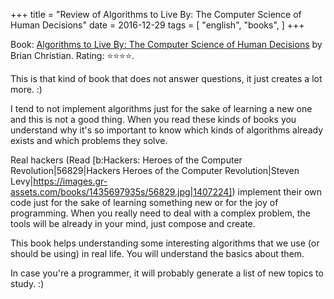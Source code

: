 +++
title = "Review of Algorithms to Live By: The Computer Science of Human Decisions"
date = 2016-12-29
tags = [
    "english",
    "books",
]
+++

Book: [Algorithms to Live By: The Computer Science of Human Decisions](https://www.goodreads.com/book/show/25666050) by Brian Christian. Rating: ⭐️⭐️⭐️⭐️.

This is that kind of book that does not answer questions, it just creates a lot more. :)

I tend to not implement algorithms just for the sake of learning a new one and this is not a good thing. When you read these kinds of books you understand why it's so important to know which kinds of algorithms already exists and which problems they solve.

Real hackers (Read [b:Hackers: Heroes of the Computer Revolution|56829|Hackers Heroes of the Computer Revolution|Steven Levy|https://images.gr-assets.com/books/1435697935s/56829.jpg|1407224]) implement their own code just for the sake of learning something new or for the joy of programming. When you really need to deal with a complex problem, the tools will be already in your mind, just compose and create.

This book helps understanding some interesting algorithms that we use (or should be using) in real life. You will understand the basics about them.

In case you're a programmer, it will probably generate a list of new topics to study. :)
